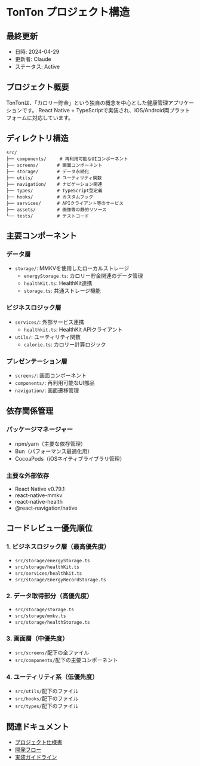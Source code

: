 # TonTon プロジェクト構造

## 最終更新
- 日時: 2024-04-29
- 更新者: Claude
- ステータス: Active

## プロジェクト概要

TonTonは、「カロリー貯金」という独自の概念を中心とした健康管理アプリケーションです。
React Native + TypeScriptで実装され、iOS/Android両プラットフォームに対応しています。

## ディレクトリ構造

```
src/
├── components/     # 再利用可能なUIコンポーネント
├── screens/       # 画面コンポーネント
├── storage/       # データ永続化
├── utils/         # ユーティリティ関数
├── navigation/    # ナビゲーション関連
├── types/         # TypeScript型定義
├── hooks/         # カスタムフック
├── services/      # APIクライアント等のサービス
├── assets/        # 画像等の静的リソース
└── tests/         # テストコード
```

## 主要コンポーネント

### データ層
- `storage/`: MMKVを使用したローカルストレージ
  - `energyStorage.ts`: カロリー貯金関連のデータ管理
  - `healthKit.ts`: HealthKit連携
  - `storage.ts`: 共通ストレージ機能

### ビジネスロジック層
- `services/`: 外部サービス連携
  - `healthkit.ts`: HealthKit APIクライアント
- `utils/`: ユーティリティ関数
  - `calorie.ts`: カロリー計算ロジック

### プレゼンテーション層
- `screens/`: 画面コンポーネント
- `components/`: 再利用可能なUI部品
- `navigation/`: 画面遷移管理

## 依存関係管理

### パッケージマネージャー
- npm/yarn（主要な依存管理）
- Bun（パフォーマンス最適化用）
- CocoaPods（iOSネイティブライブラリ管理）

### 主要な外部依存
- React Native v0.79.1
- react-native-mmkv
- react-native-health
- @react-navigation/native

## コードレビュー優先順位

### 1. ビジネスロジック層（最高優先度）
- `src/storage/energyStorage.ts`
- `src/storage/healthKit.ts`
- `src/services/healthkit.ts`
- `src/storage/EnergyRecordStorage.ts`

### 2. データ取得部分（高優先度）
- `src/storage/storage.ts`
- `src/storage/mmkv.ts`
- `src/storage/healthStorage.ts`

### 3. 画面層（中優先度）
- `src/screens/`配下の全ファイル
- `src/components/`配下の主要コンポーネント

### 4. ユーティリティ系（低優先度）
- `src/utils/`配下のファイル
- `src/hooks/`配下のファイル
- `src/types/`配下のファイル

## 関連ドキュメント
- [プロジェクト仕様書](../SPEC.md)
- [開発フロー](./flow.md)
- [実装ガイドライン](./guidelines/implementation.md) 